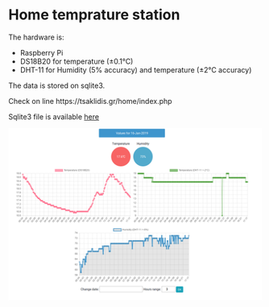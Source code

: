 # Home temprature station

The hardware is:
<ul>
	<li>Raspberry Pi</li>
	<li>DS18B20 for temperature (±0.1°C)</li>
	<li>DHT-11 for Humidity (5% accuracy) and temperature (±2°C accuracy)</li>
</ul>
The data is stored on sqlite3.
<p>Check on line https://tsaklidis.gr/home/index.php</p>
<p>Sqlite3 file is available <a href="https://tsaklidis.gr/home/home_data.sqlite3">here</a> </p>

![](screens/1.png)